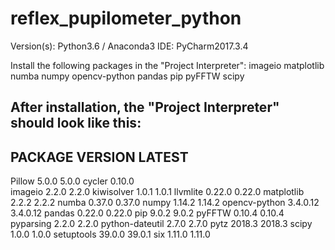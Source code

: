 # reflex_pupilometer_python
Version(s): Python3.6 / Anaconda3 
IDE: PyCharm2017.3.4

Install the following packages in the "Project Interpreter":
imageio
matplotlib
numba
numpy
opencv-python
pandas
pip
pyFFTW
scipy

After installation, the "Project Interpreter" should look like this:
----------------------------------------------------
PACKAGE               VERSION               LATEST
----------------------------------------------------
Pillow	              5.0.0	                5.0.0
cycler	              0.10.0	
imageio	              2.2.0	                2.2.0
kiwisolver	          1.0.1	                1.0.1
llvmlite	            0.22.0	              0.22.0
matplotlib	          2.2.2	                2.2.2
numba	                0.37.0	              0.37.0
numpy	                1.14.2	              1.14.2
opencv-python	        3.4.0.12	            3.4.0.12
pandas	              0.22.0	              0.22.0
pip	                  9.0.2	                9.0.2
pyFFTW	              0.10.4	              0.10.4
pyparsing	            2.2.0	                2.2.0
python-dateutil	      2.7.0	                2.7.0
pytz	                2018.3	              2018.3
scipy	                1.0.0	                1.0.0
setuptools	          39.0.0	              39.0.1
six	                  1.11.0	              1.11.0
